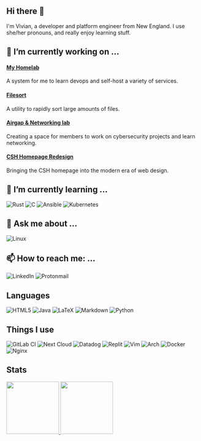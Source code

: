 ## Hi there 👋
I'm Vivian, a developer and platform engineer from New England. I use she/her pronouns, and really enjoy learning stuff. 

## 🔭 I’m currently working on ...

#### [My Homelab](https://github.com/viv-codes/homelab)
A system for me to learn devops and self-host a variety of services. 
#### [Filesort](https://github.com/viv-codes/filesort)
A utility to rapidly sort large amounts of files.
#### [Airgap & Networking lab](https://github.com/ComputerScienceHouse/airgap)
Creating a space for members to work on cybersecurity projects and learn networking. 
#### [CSH Homepage Redesign](https://github.com/viv-codes/CSHPublicSite)
Bringing the CSH homepage into the modern era of web design. 

## 🌱 I’m currently learning ...

![Rust](https://img.shields.io/badge/rust-%23000000.svg?style=for-the-badge&logo=rust&logoColor=white)
![C](https://img.shields.io/badge/c-%2300599C.svg?style=for-the-badge&logo=c&logoColor=white)
![Ansible](https://img.shields.io/badge/ansible-%231A1918.svg?style=for-the-badge&logo=ansible&logoColor=white)
![Kubernetes](https://img.shields.io/badge/kubernetes-%23326ce5.svg?style=for-the-badge&logo=kubernetes&logoColor=white)

## 💬 Ask me about ...

![Linux](https://img.shields.io/badge/Linux-FCC624?style=for-the-badge&logo=linux&logoColor=black)

## 📫 How to reach me: ...

![LinkedIn](https://img.shields.io/badge/linkedin-%230077B5.svg?style=for-the-badge&logo=linkedin&logoColor=white)
![Protonmail](https://img.shields.io/badge/ProtonMail-8B89CC?style=for-the-badge&logo=protonmail&logoColor=white)

## Languages
![HTML5](https://img.shields.io/badge/html5-%23E34F26.svg?style=for-the-badge&logo=html5&logoColor=white)
![Java](https://img.shields.io/badge/java-%23ED8B00.svg?style=for-the-badge&logo=java&logoColor=white)
![LaTeX](https://img.shields.io/badge/latex-%23008080.svg?style=for-the-badge&logo=latex&logoColor=white)
![Markdown](https://img.shields.io/badge/markdown-%23000000.svg?style=for-the-badge&logo=markdown&logoColor=white)
![Python](https://img.shields.io/badge/python-3670A0?style=for-the-badge&logo=python&logoColor=ffdd54)

## Things I use
![GitLab CI](https://img.shields.io/badge/gitlab%20ci-%23181717.svg?style=for-the-badge&logo=gitlab&logoColor=white)
![Next Cloud](https://img.shields.io/badge/Next%20Cloud-0B94DE?style=for-the-badge&logo=nextcloud&logoColor=white)
![Datadog](https://img.shields.io/badge/datadog-%23632CA6.svg?style=for-the-badge&logo=datadog&logoColor=white)
![Replit](https://img.shields.io/badge/Replit-DD1200?style=for-the-badge&logo=Replit&logoColor=white)
![Vim](https://img.shields.io/badge/VIM-%2311AB00.svg?style=for-the-badge&logo=vim&logoColor=white)
![Arch](https://img.shields.io/badge/Arch%20Linux-1793D1?logo=arch-linux&logoColor=fff&style=for-the-badge)
![Docker](https://img.shields.io/badge/docker-%230db7ed.svg?style=for-the-badge&logo=docker&logoColor=white)
![Nginx](https://img.shields.io/badge/nginx-%23009639.svg?style=for-the-badge&logo=nginx&logoColor=white)

## Stats

<a href="https://github.com/viv-codes">
  <img height="137px" src="https://github-readme-stats.vercel.app/api?username=viv-codes&hide_title=true&hide_border=true&show_icons=true&include_all_commits=true&count_private=true&line_height=21&theme=dracula" />
  <img height="137px" src="https://github-readme-stats.vercel.app/api/top-langs/?username=viv-codes&hide=html,java&hide_title=true&hide_border=true&layout=compact&langs_count=6&theme=dracula" />
</a>

<!--
**viv-codes/viv-codes** is a ✨ _special_ ✨ repository because its `README.md` (this file) appears on your GitHub profile.

Here are some ideas to get you started:

- 🔭 I’m currently working on ...
- 🌱 I’m currently learning ...
- 👯 I’m looking to collaborate on ...
- 🤔 I’m looking for help with ...
- 💬 Ask me about ...
- 📫 How to reach me: ...
- 😄 Pronouns: ...
- ⚡ Fun fact: ...
-->
